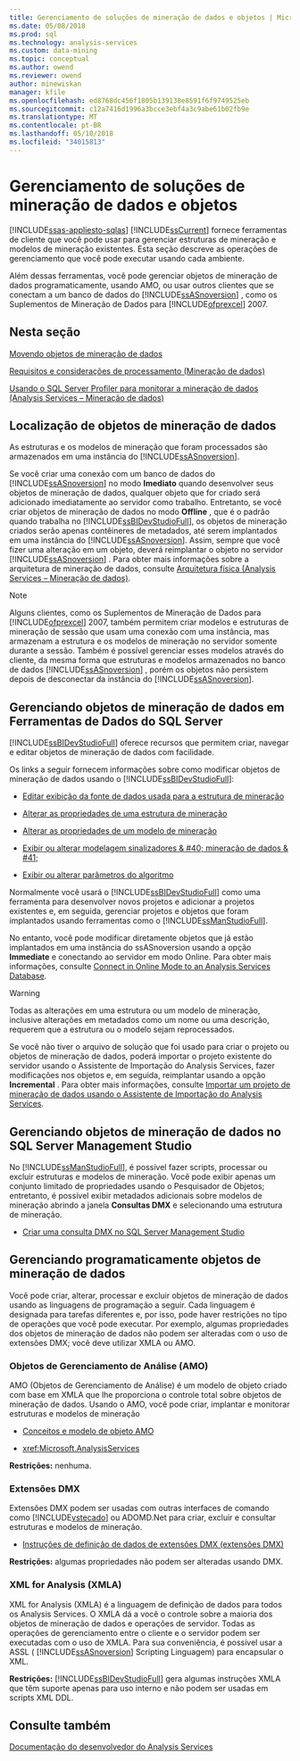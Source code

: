 ```yaml
---
title: Gerenciamento de soluções de mineração de dados e objetos | Microsoft Docs
ms.date: 05/08/2018
ms.prod: sql
ms.technology: analysis-services
ms.custom: data-mining
ms.topic: conceptual
ms.author: owend
ms.reviewer: owend
author: minewiskan
manager: kfile
ms.openlocfilehash: ed8768dc456f1805b139138e8591f6f9749525eb
ms.sourcegitcommit: c12a7416d1996a3bcce3ebf4a3c9abe61b02fb9e
ms.translationtype: MT
ms.contentlocale: pt-BR
ms.lasthandoff: 05/10/2018
ms.locfileid: "34015813"
---
```

# <a name="management-of-data-mining-solutions-and-objects"></a>Gerenciamento de soluções de mineração de dados e objetos
[!INCLUDE[ssas-appliesto-sqlas](../../includes/ssas-appliesto-sqlas.md)]
  [!INCLUDE[ssCurrent](../../includes/sscurrent-md.md)] fornece ferramentas de cliente que você pode usar para gerenciar estruturas de mineração e modelos de mineração existentes. Esta seção descreve as operações de gerenciamento que você pode executar usando cada ambiente.  
  
 Além dessas ferramentas, você pode gerenciar objetos de mineração de dados programaticamente, usando AMO, ou usar outros clientes que se conectam a um banco de dados do [!INCLUDE[ssASnoversion](../../includes/ssasnoversion-md.md)] , como os Suplementos de Mineração de Dados para [!INCLUDE[ofprexcel](../../includes/ofprexcel-md.md)] 2007.  
  
## <a name="in-this-section"></a>Nesta seção  
 [Movendo objetos de mineração de dados](../../analysis-services/data-mining/moving-data-mining-objects.md)  
  
 [Requisitos e considerações de processamento &#40;Mineração de dados&#41;](../../analysis-services/data-mining/processing-requirements-and-considerations-data-mining.md)  
  
 [Usando o SQL Server Profiler para monitorar a mineração de dados &#40;Analysis Services – Mineração de dados&#41;](../../analysis-services/data-mining/using-sql-server-profiler-to-monitor-data-mining-analysis-services-data-mining.md)  
  
## <a name="location-of-data-mining-objects"></a>Localização de objetos de mineração de dados  
 As estruturas e os modelos de mineração que foram processados são armazenados em uma instância do [!INCLUDE[ssASnoversion](../../includes/ssasnoversion-md.md)].  
  
 Se você criar uma conexão com um banco de dados do [!INCLUDE[ssASnoversion](../../includes/ssasnoversion-md.md)] no modo **Imediato** quando desenvolver seus objetos de mineração de dados, qualquer objeto que for criado será adicionado imediatamente ao servidor como trabalho. Entretanto, se você criar objetos de mineração de dados no modo **Offline** , que é o padrão quando trabalha no [!INCLUDE[ssBIDevStudioFull](../../includes/ssbidevstudiofull-md.md)], os objetos de mineração criados serão apenas contêineres de metadados, até serem implantados em uma instância do [!INCLUDE[ssASnoversion](../../includes/ssasnoversion-md.md)]. Assim, sempre que você fizer uma alteração em um objeto, deverá reimplantar o objeto no servidor [!INCLUDE[ssASnoversion](../../includes/ssasnoversion-md.md)] . Para obter mais informações sobre a arquitetura de mineração de dados, consulte [Arquitetura física &#40;Analysis Services – Mineração de dados&#41;](../../analysis-services/data-mining/physical-architecture-analysis-services-data-mining.md).  
  
> [!NOTE]  
>  Alguns clientes, como os Suplementos de Mineração de Dados para [!INCLUDE[ofprexcel](../../includes/ofprexcel-md.md)] 2007, também permitem criar modelos e estruturas de mineração de sessão que usam uma conexão com uma instância, mas armazenam a estrutura e os modelos de mineração no servidor somente durante a sessão. Também é possível gerenciar esses modelos através do cliente, da mesma forma que estruturas e modelos armazenados no banco de dados [!INCLUDE[ssASnoversion](../../includes/ssasnoversion-md.md)] , porém os objetos não persistem depois de desconectar da instância do [!INCLUDE[ssASnoversion](../../includes/ssasnoversion-md.md)].  
  
## <a name="managing-data-mining-objects-in-sql-server-data-tools"></a>Gerenciando objetos de mineração de dados em Ferramentas de Dados do SQL Server  
 [!INCLUDE[ssBIDevStudioFull](../../includes/ssbidevstudiofull-md.md)] oferece recursos que permitem criar, navegar e editar objetos de mineração de dados com facilidade.  
  
 Os links a seguir fornecem informações sobre como modificar objetos de mineração de dados usando o [!INCLUDE[ssBIDevStudioFull](../../includes/ssbidevstudiofull-md.md)]:  
  
-   [Editar exibição da fonte de dados usada para a estrutura de mineração](../../analysis-services/data-mining/edit-the-data-source-view-used-for-a-mining-structure.md)  
  
-   [Alterar as propriedades de uma estrutura de mineração](../../analysis-services/data-mining/change-the-properties-of-a-mining-structure.md)  
  
-   [Alterar as propriedades de um modelo de mineração](../../analysis-services/data-mining/change-the-properties-of-a-mining-model.md)  
  
-   [Exibir ou alterar modelagem sinalizadores & #40; mineração de dados & #41;](../../analysis-services/data-mining/view-or-change-modeling-flags-data-mining.md)  
  
-   [Exibir ou alterar parâmetros do algoritmo](../../analysis-services/data-mining/view-or-change-algorithm-parameters.md)  
  
 Normalmente você usará o [!INCLUDE[ssBIDevStudioFull](../../includes/ssbidevstudiofull-md.md)] como uma ferramenta para desenvolver novos projetos e adicionar a projetos existentes e, em seguida, gerenciar projetos e objetos que foram implantados usando ferramentas como o [!INCLUDE[ssManStudioFull](../../includes/ssmanstudiofull-md.md)].  
  
 No entanto, você pode modificar diretamente objetos que já estão implantados em uma instância do ssASnoversion usando a opção **Immediate** e conectando ao servidor em modo Online. Para obter mais informações, consulte [Connect in Online Mode to an Analysis Services Database](../../analysis-services/multidimensional-models/connect-in-online-mode-to-an-analysis-services-database.md).  
  
> [!WARNING]  
>  Todas as alterações em uma estrutura ou um modelo de mineração, inclusive alterações em metadados como um nome ou uma descrição, requerem que a estrutura ou o modelo sejam reprocessados.  
  
 Se você não tiver o arquivo de solução que foi usado para criar o projeto ou objetos de mineração de dados, poderá importar o projeto existente do servidor usando o Assistente de Importação do Analysis Services, fazer modificações nos objetos e, em seguida, reimplantar usando a opção **Incremental** . Para obter mais informações, consulte [Importar um projeto de mineração de dados usando o Assistente de Importação do Analysis Services](../../analysis-services/data-mining/import-a-data-mining-project-using-the-analysis-services-import-wizard.md).  
  
## <a name="managing-data-mining-objects-in-sql-server-management-studio"></a>Gerenciando objetos de mineração de dados no SQL Server Management Studio  
 No [!INCLUDE[ssManStudioFull](../../includes/ssmanstudiofull-md.md)], é possível fazer scripts, processar ou excluir estruturas e modelos de mineração. Você pode exibir apenas um conjunto limitado de propriedades usando o Pesquisador de Objetos; entretanto, é possível exibir metadados adicionais sobre modelos de mineração abrindo a janela **Consultas DMX** e selecionando uma estrutura de mineração.  
  
-   [Criar uma consulta DMX no SQL Server Management Studio](../../analysis-services/data-mining/create-a-dmx-query-in-sql-server-management-studio.md)  
  
## <a name="managing-data-mining-objects-programmatically"></a>Gerenciando programaticamente objetos de mineração de dados  
 Você pode criar, alterar, processar e excluir objetos de mineração de dados usando as linguagens de programação a seguir. Cada linguagem é designada para tarefas diferentes e, por isso, pode haver restrições no tipo de operações que você pode executar. Por exemplo, algumas propriedades dos objetos de mineração de dados não podem ser alteradas com o uso de extensões DMX; você deve utilizar XMLA ou AMO.  
  
### <a name="analysis-management-objects-amo"></a>Objetos de Gerenciamento de Análise (AMO)  
 AMO (Objetos de Gerenciamento de Análise) é um modelo de objeto criado com base em XMLA que lhe proporciona o controle total sobre objetos de mineração de dados. Usando o AMO, você pode criar, implantar e monitorar estruturas e modelos de mineração  
  
-   [Conceitos e modelo de objeto AMO](../../analysis-services/multidimensional-models/analysis-management-objects/amo-concepts-and-object-model.md)  
  
-   <xref:Microsoft.AnalysisServices>  
  
 **Restrições:** nenhuma.  
  
### <a name="data-mining-extensions-dmx"></a>Extensões DMX  
 Extensões DMX podem ser usadas com outras interfaces de comando como [!INCLUDE[vstecado](../../includes/vstecado-md.md)] ou ADOMD.Net para criar, excluir e consultar estruturas e modelos de mineração.  
  
-   [Instruções de definição de dados de extensões DMX &#40;extensões DMX&#41;](../../dmx/dmx-statements-data-definition.md)  
  
 **Restrições:** algumas propriedades não podem ser alteradas usando DMX.  
  
### <a name="xml-for-analysis-xmla"></a>XML for Analysis (XMLA)  
 XML for Analysis (XMLA) é a linguagem de definição de dados para todos os Analysis Services. O XMLA dá a você o controle sobre a maioria dos objetos de mineração de dados e operações de servidor. Todas as operações de gerenciamento entre o cliente e o servidor podem ser executadas com o uso de XMLA. Para sua conveniência, é possível usar a ASSL ( [!INCLUDE[ssASnoversion](../../includes/ssasnoversion-md.md)] Scripting Linguagem) para encapsular o XML.  
  
 **Restrições:** [!INCLUDE[ssBIDevStudioFull](../../includes/ssbidevstudiofull-md.md)] gera algumas instruções XMLA que têm suporte apenas para uso interno e não podem ser usadas em scripts XML DDL.  
  
## <a name="see-also"></a>Consulte também  
 [Documentação do desenvolvedor do Analysis Services](../../analysis-services/analysis-services-developer-documentation.md)  
  
  
